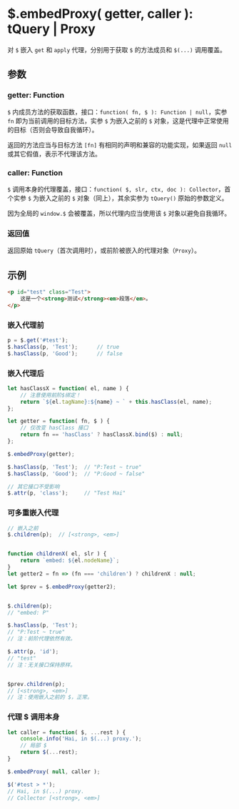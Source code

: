 # $.embedProxy( getter, caller ): tQuery | Proxy

对 `$` 嵌入 `get` 和 `apply` 代理，分别用于获取 `$` 的方法成员和 `$(...)` 调用覆盖。


## 参数

### getter: Function

`$` 内成员方法的获取函数，接口：`function( fn, $ ): Function | null`，实参 `fn` 即为当前调用的目标方法，实参 `$` 为嵌入之前的 `$` 对象，这是代理中正常使用的目标（否则会导致自我循环）。

返回的方法应当与目标方法 `[fn]` 有相同的声明和兼容的功能实现，如果返回 `null` 或其它假值，表示不代理该方法。


### caller: Function

`$` 调用本身的代理覆盖，接口：`function( $, slr, ctx, doc ): Collector`，首个实参 `$` 为嵌入之前的 `$` 对象（同上），其余实参为 `tQuery()` 原始的参数定义。

因为全局的 `window.$` 会被覆盖，所以代理内应当使用该 `$` 对象以避免自我循环。


### 返回值

返回原始 `tQuery`（首次调用时），或前阶被嵌入的代理对象（`Proxy`）。


## 示例

```html
<p id="test" class="Test">
    这是一个<strong>测试</strong><em>段落</em>。
</p>
```


### 嵌入代理前

```js
p = $.get('#test');
$.hasClass(p, 'Test');      // true
$.hasClass(p, 'Good');      // false
```


### 嵌入代理后

```js
let hasClassX = function( el, name ) {
    // 注意使用前阶$绑定！
    return `${el.tagName}:${name} ~ ` + this.hasClass(el, name);
};

let getter = function( fn, $ ) {
    // 仅改变 hasClass 接口
    return fn == 'hasClass' ? hasClassX.bind($) : null;
};

$.embedProxy(getter);

$.hasClass(p, 'Test');  // "P:Test ~ true"
$.hasClass(p, 'Good');  // "P:Good ~ false"

// 其它接口不受影响
$.attr(p, 'class');     // "Test Hai"
```


### 可多重嵌入代理

```js
// 嵌入之前
$.children(p);  // [<strong>, <em>]


function childrenX( el, slr ) {
    return `embed: ${el.nodeName}`;
}
let getter2 = fn => (fn === 'children') ? childrenX : null;

let $prev = $.embedProxy(getter2);


$.children(p);
// "embed: P"

$.hasClass(p, 'Test');
// "P:Test ~ true"
// 注：前阶代理依然有效。

$.attr(p, 'id');
// "test"
// 注：无关接口保持原样。


$prev.children(p);
// [<strong>, <em>]
// 注：使用嵌入之前的 $，正常。
```


### 代理 $ 调用本身

```js
let caller = function( $, ...rest ) {
    console.info('Hai, in $(...) proxy.');
    // 局部 $
    return $(...rest);
}

$.embedProxy( null, caller );

$('#test > *');
// Hai, in $(...) proxy.
// Collector [<strong>, <em>]
```
